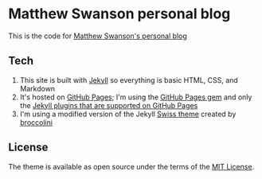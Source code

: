 # Matthew Swanson personal blog

This is the code for [Matthew Swanson's personal blog](https://www.mps75.net)


## Tech

1. This site is built with [Jekyll](http://jekyllrb.com/) so everything is basic HTML, CSS, and Markdown
2. It's hosted on [GitHub Pages](https://pages.github.com/); I'm using the
   [GitHub Pages gem](https://help.github.com/articles/using-jekyll-with-pages/)
   and only the [Jekyll plugins that are supported on GitHub Pages](https://help.github.com/articles/repository-metadata-on-github-pages/)
3. I'm using a modified version of the Jekyll [Swiss theme](https://github.com/broccolini/swiss) created by [broccolini](https://github.com/broccolini)


## License

The theme is available as open source under the terms of the [MIT License](http://opensource.org/licenses/MIT).
